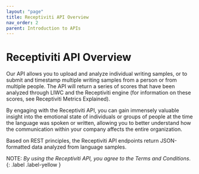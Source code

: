 ```yaml
---
layout: "page"
title: Receptiviti API Overview
nav_order: 2
parent: Introduction to APIs
---
```


# Receptiviti API Overview

Our API allows you to upload and analyze individual writing samples, or to submit and timestamp multiple writing samples from a person or from multiple people. The API will return a series of scores that have been analyzed through LIWC and the Receptiviti engine (for information on these scores, see Receptiviti Metrics Explained).

By engaging with the Receptiviti API, you can gain immensely valuable insight into the emotional state of individuals or groups of people at the time the language was spoken or written, allowing you to better understand how the communication within your company affects the entire organization.

Based on REST principles, the Receptiviti API endpoints return JSON-formatted data analyzed from language samples.

NOTE: _By using the Receptiviti API, you agree to the Terms and Conditions_.
{: .label .label-yellow }
